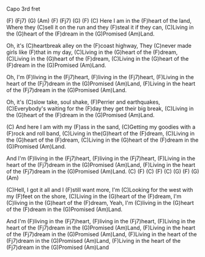 Capo 3rd fret

(F) (Fj7) (G) (Am)  (F) (Fj7) (G) (F)
(C) Here I am in the (F)heart of the land,
Where they (C)sell it on the run and they (F)steal it if they can,
(C)Living in the (G)heart of the (F)dream in the (G)Promised (Am)Land.

Oh, it's (C)heartbreak alley on the (F)coast highway,
They (C)never made girls like (F)that in my day,
(C)Living in the (G)heart of the (F)dream,
(C)Living in the (G)heart of the (F)dream,
(C)Living in the (G)heart of the  (F)dream in the (G)Promised (Am)Land.

Oh, I'm (F)living in the (Fj7)heart, (F)living in the (Fj7)heart,
(F)Living in the heart of the (Fj7)dream in the (G)Promised (Am)Land,
(F)Living in the heart of the (Fj7)dream in the (G)Promised (Am)Land.

Oh, it's (C)slow take, soul shake, (F)Perrier and earthquakes,
(C)Everybody's waiting for the (F)day they get their big break,
(C)Living in the (G)heart of the  (F)dream in the (G)Promised (Am)Land.

(C) And here I am with my (F)ass in the sand,
(C)Getting my goodies with a (F)rock and roll band,
(C)Living in the(G)heart of the  (F)dream,
(C)Living in the (G)heart of the  (F)dream,
(C)Living in the (G)heart of the  (F)dream in the (G)Promised (Am)Land.

And I'm (F)living in the (Fj7)heart, (F)living in the (Fj7)heart,
(F)Living in the heart of the (Fj7)dream in the (G)Promised (Am)Land,
(F)Living in the heart of the (Fj7)dream in the (G)Promised (Am)Land.
(C)  (F)  (C)  (F)  (C) (G) (F)  (G) (Am)

(C)Hell, I got it all and I (F)still want more,
I'm (C)Looking for the west with my (F)feet on the shore,
(C)Living in the (G)heart of the (F)dream,
I'm (C)living in the (G)heart of the (F)dream,
Yeah, I'm (C)living in the (G)heart of the (F)dream in the (G)Promised (Am)Land.

And I'm (F)living in the (Fj7)heart, (F)living in the (Fj7)heart,
(F)Living in the heart of the (Fj7)dream in the (G)Promised (Am)Land,
(F)Living in the heart of the (Fj7)dream in the (G)Promised (Am)Land,
(F)Living in the heart of the (Fj7)dream in the (G)Promised (Am)Land,
(F)Living in the heart of the (Fj7)dream in the (G)Promised (Am)Land
